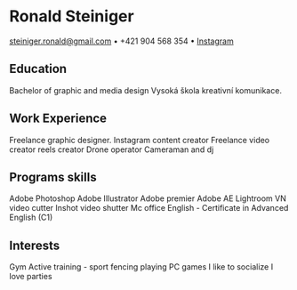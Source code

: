 # Ronald Steiniger
steiniger.ronald@gmail.com • +421 904 568 354 • [Instagram](https://www.instagram.com/ronald_steiniger/)

## Education
Bachelor of graphic and media design
Vysoká škola kreativní komunikace.

## Work Experience
Freelance graphic designer.
Instagram content creator
Freelance video creator
reels creator
Drone operator
Cameraman and dj

## Programs skills
Adobe Photoshop
Adobe Illustrator
Adobe premier
Adobe AE
Lightroom
VN video cutter
Inshot video shutter
Mc office
English - Certificate in Advanced English (C1)

## Interests
Gym
Active training - sport fencing
playing PC games
I like to socialize
I love parties 
